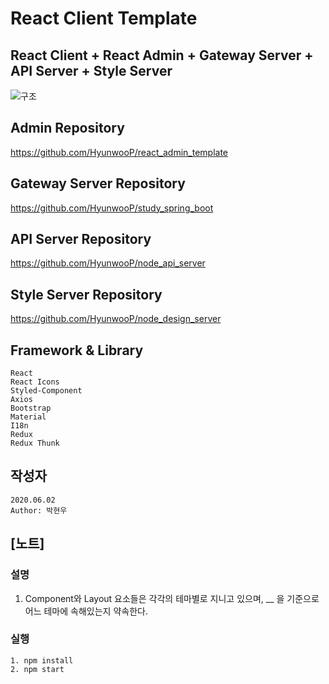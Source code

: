 # React Client Template

## React Client + React Admin + Gateway Server + API Server + Style Server

![구조](https://user-images.githubusercontent.com/20429356/124894845-f89eef80-e016-11eb-9a37-0c037dbc0fe4.png)

## Admin Repository

https://github.com/HyunwooP/react_admin_template

## Gateway Server Repository

https://github.com/HyunwooP/study_spring_boot

## API Server Repository

https://github.com/HyunwooP/node_api_server

## Style Server Repository

https://github.com/HyunwooP/node_design_server

## Framework & Library

```
React
React Icons
Styled-Component
Axios
Bootstrap
Material
I18n
Redux
Redux Thunk
```

## 작성자

```
2020.06.02
Author: 박현우
```

## [노트]

### 설명

1. Component와 Layout 요소들은 각각의 테마별로 지니고 있으며, \_\_ 을 기준으로 어느 테마에 속해있는지 약속한다.

### 실행

```
1. npm install
2. npm start
```
